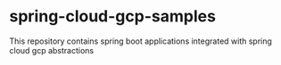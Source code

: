 # spring-cloud-gcp-samples
This repository contains spring boot applications integrated with spring cloud gcp abstractions 
